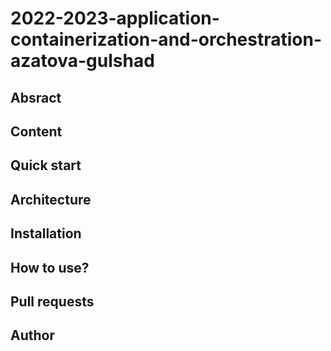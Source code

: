 # 2022-2023-application-containerization-and-orchestration-azatova-gulshad

## Absract

## Content

## Quick start

## Architecture

## Installation

## How to use?

## Pull requests

## Author
